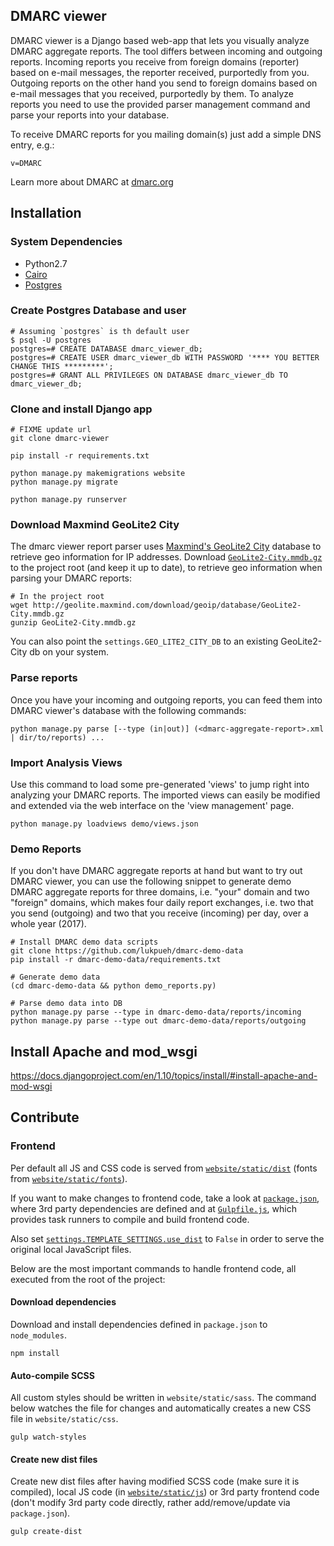 DMARC viewer
------
DMARC viewer is a Django based web-app that lets you visually analyze DMARC aggregate reports. The tool differs between incoming and outgoing reports. Incoming reports you receive from foreign domains (reporter) based on e-mail messages, the reporter received, purportedly from you. Outgoing reports on the other hand you send to foreign domains based on e-mail messages that you received, purportedly by them. To analyze reports you need to use the provided parser management command and parse your reports into your database.

To receive DMARC reports for you mailing domain(s) just add a simple DNS entry, e.g.:
```shell
v=DMARC
```

Learn more about DMARC at [dmarc.org](https://dmarc.org/)

## Installation
### System Dependencies
- Python2.7
- [Cairo](https://www.cairographics.org/download/)
- [Postgres](https://docs.djangoproject.com/en/1.8/ref/databases/#postgresql-note)

### Create Postgres Database and user
```shell
# Assuming `postgres` is th default user
$ psql -U postgres
postgres=# CREATE DATABASE dmarc_viewer_db;
postgres=# CREATE USER dmarc_viewer_db WITH PASSWORD '**** YOU BETTER CHANGE THIS *********';
postgres=# GRANT ALL PRIVILEGES ON DATABASE dmarc_viewer_db TO dmarc_viewer_db;
```

### Clone and install Django app
```
# FIXME update url
git clone dmarc-viewer

pip install -r requirements.txt

python manage.py makemigrations website
python manage.py migrate

python manage.py runserver
```

### Download Maxmind GeoLite2 City

The dmarc viewer report parser uses [Maxmind's GeoLite2 City](http://geolite.maxmind.com/download/geoip/database) database to
retrieve geo information for IP addresses.
Download [`GeoLite2-City.mmdb.gz`](http://geolite.maxmind.com/download/geoip/database/GeoLite2-City.mmdb.gz) to the project root (and keep it up to date), to retrieve geo information when parsing your DMARC reports:

```shell
# In the project root
wget http://geolite.maxmind.com/download/geoip/database/GeoLite2-City.mmdb.gz
gunzip GeoLite2-City.mmdb.gz
```
You can also point the `settings.GEO_LITE2_CITY_DB` to an existing GeoLite2-City db on your system.


### Parse reports
Once you have your incoming and outgoing reports, you can feed them into DMARC viewer's database with the following commands:
```shell
python manage.py parse [--type (in|out)] (<dmarc-aggregate-report>.xml | dir/to/reports) ...
```

### Import Analysis Views

Use this command to load some pre-generated 'views' to jump right into
analyzing your DMARC reports. The imported views can easily be modified and
extended via the web interface on the 'view management' page.
```
python manage.py loadviews demo/views.json
```

### Demo Reports
If you don't have DMARC aggregate reports at hand but want to try out DMARC
viewer, you can use the following snippet to generate demo DMARC aggregate
reports for three domains, i.e. "your" domain and two "foreign" domains, which
makes four daily report exchanges, i.e. two that you send (outgoing) and two
that you receive (incoming) per day, over a whole year (2017).
```
# Install DMARC demo data scripts
git clone https://github.com/lukpueh/dmarc-demo-data
pip install -r dmarc-demo-data/requirements.txt

# Generate demo data
(cd dmarc-demo-data && python demo_reports.py)

# Parse demo data into DB
python manage.py parse --type in dmarc-demo-data/reports/incoming
python manage.py parse --type out dmarc-demo-data/reports/outgoing
```

## Install Apache and mod_wsgi
https://docs.djangoproject.com/en/1.10/topics/install/#install-apache-and-mod-wsgi


## Contribute

### Frontend
Per default all JS and CSS code is served from
[`website/static/dist`](website/static/dist) (fonts from
[`website/static/fonts`](website/static/fonts)).

If you want to make changes to frontend code, take a look at
[`package.json`](package.json), where 3rd party dependencies are defined
and at [`Gulpfile.js`](Gulpfile.js), which provides task runners to compile
and build frontend code.

Also set [`settings.TEMPLATE_SETTINGS.use_dist`](dmarc_viewer/settings.py) to
`False` in order to serve the original local JavaScript files.

Below are the most important commands to handle frontend code, all executed
from the root of the project:

#### Download dependencies
Download and install dependencies defined in `package.json` to `node_modules`.
```shell
npm install
```
#### Auto-compile SCSS
All custom styles should be written in `website/static/sass`. The command below
watches the file for changes and automatically creates a new CSS file in
`website/static/css`.
```shell
gulp watch-styles
```

#### Create new dist files
Create new dist files after having modified SCSS code (make sure it is
compiled), local JS code (in [`website/static/js`](website/static/js)) or
3rd party frontend code (don't modify 3rd party code directly, rather
add/remove/update via `package.json`).

```shell
gulp create-dist
```
